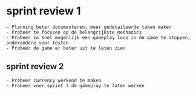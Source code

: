 ﻿# sprint review 1
    - Planning beter documenteren, meer gedetaileerde taken maken
    - Probeer te focusen op de belangrijkste mechanics
    - Probeer zo snel mogenlijk een gameplay loop in de game te stoppen, onderandere voor testen
    - Probeer de game er beter uit te laten zien
## sprint review 2
    - Probeer currency werkend te maken
    - Probeer voor sprint 3 de gameplay te laten werken